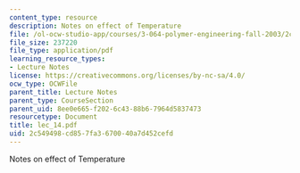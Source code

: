```yaml
---
content_type: resource
description: Notes on effect of Temperature
file: /ol-ocw-studio-app/courses/3-064-polymer-engineering-fall-2003/2c549498cd857fa3670040a7d452cefd_lec_14.pdf
file_size: 237220
file_type: application/pdf
learning_resource_types:
- Lecture Notes
license: https://creativecommons.org/licenses/by-nc-sa/4.0/
ocw_type: OCWFile
parent_title: Lecture Notes
parent_type: CourseSection
parent_uid: 8ee0e665-f202-6c43-88b6-7964d5837473
resourcetype: Document
title: lec_14.pdf
uid: 2c549498-cd85-7fa3-6700-40a7d452cefd
---
```

Notes on effect of Temperature